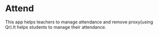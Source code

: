# Attend
 This app helps teachers to manage attendance and remove proxy(using Qr).It helps students to manage their attendance.
